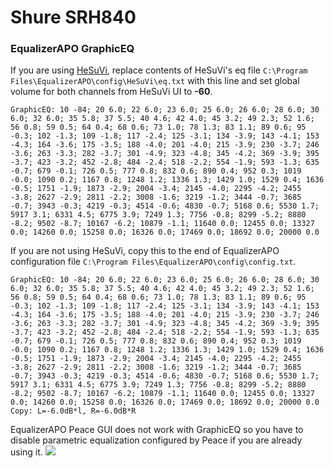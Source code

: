 # Shure SRH840
### EqualizerAPO GraphicEQ
If you are using [HeSuVi](https://sourceforge.net/projects/hesuvi/), replace contents of HeSuVi's eq file `C:\Program Files\EqualizerAPO\config\HeSuVi\eq.txt` with this line and set global volume for both channels from HeSuVi UI to **-60**.
```
GraphicEQ: 10 -84; 20 6.0; 22 6.0; 23 6.0; 25 6.0; 26 6.0; 28 6.0; 30 6.0; 32 6.0; 35 5.8; 37 5.5; 40 4.6; 42 4.0; 45 3.2; 49 2.3; 52 1.6; 56 0.8; 59 0.5; 64 0.4; 68 0.6; 73 1.0; 78 1.3; 83 1.1; 89 0.6; 95 -0.3; 102 -1.3; 109 -1.8; 117 -2.4; 125 -3.1; 134 -3.9; 143 -4.1; 153 -4.3; 164 -3.6; 175 -3.5; 188 -4.0; 201 -4.0; 215 -3.9; 230 -3.7; 246 -3.6; 263 -3.3; 282 -3.7; 301 -4.9; 323 -4.8; 345 -4.2; 369 -3.9; 395 -3.7; 423 -3.2; 452 -2.8; 484 -2.4; 518 -2.2; 554 -1.9; 593 -1.3; 635 -0.7; 679 -0.1; 726 0.5; 777 0.8; 832 0.6; 890 0.4; 952 0.3; 1019 -0.0; 1090 0.2; 1167 0.8; 1248 1.2; 1336 1.3; 1429 1.0; 1529 0.4; 1636 -0.5; 1751 -1.9; 1873 -2.9; 2004 -3.4; 2145 -4.0; 2295 -4.2; 2455 -3.8; 2627 -2.9; 2811 -2.2; 3008 -1.6; 3219 -1.2; 3444 -0.7; 3685 -0.7; 3943 -0.3; 4219 -0.3; 4514 -0.6; 4830 -0.7; 5168 0.6; 5530 1.7; 5917 3.1; 6331 4.5; 6775 3.9; 7249 1.3; 7756 -0.8; 8299 -5.2; 8880 -8.2; 9502 -8.7; 10167 -6.2; 10879 -1.1; 11640 0.0; 12455 0.0; 13327 0.0; 14260 0.0; 15258 0.0; 16326 0.0; 17469 0.0; 18692 0.0; 20000 0.0
```
If you are not using HeSuVi, copy this to the end of EqualizerAPO configuration file `C:\Program Files\EqualizerAPO\config\config.txt`.
```
GraphicEQ: 10 -84; 20 6.0; 22 6.0; 23 6.0; 25 6.0; 26 6.0; 28 6.0; 30 6.0; 32 6.0; 35 5.8; 37 5.5; 40 4.6; 42 4.0; 45 3.2; 49 2.3; 52 1.6; 56 0.8; 59 0.5; 64 0.4; 68 0.6; 73 1.0; 78 1.3; 83 1.1; 89 0.6; 95 -0.3; 102 -1.3; 109 -1.8; 117 -2.4; 125 -3.1; 134 -3.9; 143 -4.1; 153 -4.3; 164 -3.6; 175 -3.5; 188 -4.0; 201 -4.0; 215 -3.9; 230 -3.7; 246 -3.6; 263 -3.3; 282 -3.7; 301 -4.9; 323 -4.8; 345 -4.2; 369 -3.9; 395 -3.7; 423 -3.2; 452 -2.8; 484 -2.4; 518 -2.2; 554 -1.9; 593 -1.3; 635 -0.7; 679 -0.1; 726 0.5; 777 0.8; 832 0.6; 890 0.4; 952 0.3; 1019 -0.0; 1090 0.2; 1167 0.8; 1248 1.2; 1336 1.3; 1429 1.0; 1529 0.4; 1636 -0.5; 1751 -1.9; 1873 -2.9; 2004 -3.4; 2145 -4.0; 2295 -4.2; 2455 -3.8; 2627 -2.9; 2811 -2.2; 3008 -1.6; 3219 -1.2; 3444 -0.7; 3685 -0.7; 3943 -0.3; 4219 -0.3; 4514 -0.6; 4830 -0.7; 5168 0.6; 5530 1.7; 5917 3.1; 6331 4.5; 6775 3.9; 7249 1.3; 7756 -0.8; 8299 -5.2; 8880 -8.2; 9502 -8.7; 10167 -6.2; 10879 -1.1; 11640 0.0; 12455 0.0; 13327 0.0; 14260 0.0; 15258 0.0; 16326 0.0; 17469 0.0; 18692 0.0; 20000 0.0
Copy: L=-6.0dB*l, R=-6.0dB*R
```
EqualizerAPO Peace GUI does not work with GraphicEQ so you have to disable parametric equalization configured by Peace if you are already using it.
![](https://raw.githubusercontent.com/jaakkopasanen/AutoEq/master/results/Sonoma%20Model%20One/innerfidelity/onear/Shure%20SRH840/Shure%20SRH840.png)
